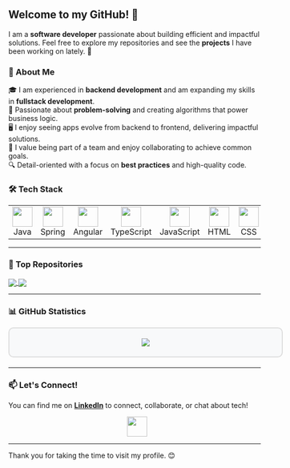 ## Welcome to my GitHub! 👋

I am a **software developer** passionate about building efficient and impactful solutions. Feel free to explore my repositories and see the **projects** I have been working on lately. 🚀

### 📌 About Me

🎓 I am experienced in **backend development** and am expanding my skills in **fullstack development**.  
🚀 Passionate about **problem-solving** and creating algorithms that power business logic.  
🖥️ I enjoy seeing apps evolve from backend to frontend, delivering impactful solutions.  
🤝 I value being part of a team and enjoy collaborating to achieve common goals.  
🔍 Detail-oriented with a focus on **best practices** and high-quality code.

### 🛠 Tech Stack

<div align="center">
  <table>
    <tr>
      <td align="center"><img src="https://skillicons.dev/icons?i=java" height="40"/><br/>Java</td>
      <td align="center"><img src="https://skillicons.dev/icons?i=spring" height="40"/><br/>Spring</td>
      <td align="center"><img src="https://skillicons.dev/icons?i=angular" height="40"/><br/>Angular</td>
            <td align="center"><img src="https://skillicons.dev/icons?i=typescript" height="40"/><br/>TypeScript</td>
      <td align="center"><img src="https://skillicons.dev/icons?i=javascript" height="40"/><br/>JavaScript</td>
      <td align="center"><img src="https://skillicons.dev/icons?i=html" height="40"/><br/>HTML</td>
      <td align="center"><img src="https://skillicons.dev/icons?i=css" height="40"/><br/>CSS</td>
      <td align="center"><img src="https://skillicons.dev/icons?i=sass" height="40"/><br/>SASS</td>
      <td align="center"><img src="https://skillicons.dev/icons?i=mysql" height="40"/><br/>MySQL</td>
      <td align="center"><img src="https://skillicons.dev/icons?i=postgresql" height="40"/><br/>PostgreSQL</td>
      <td align="center"><img src="https://skillicons.dev/icons?i=ruby" height="40"/><br/>Ruby</td>
      <td align="center"><img src="https://skillicons.dev/icons?i=rails" height="40"/><br/>Rails</td>
  </table>
</div>

___
### 📌 Top Repositories

<a href="https://github.com/Erika-Belicova/estate">
   <img align="center" src="https://github-readme-stats.vercel.app/api/pin/?username=Erika-Belicova&repo=estate&theme=light&description=This+project+is+a+back-end+focused+application+that+connects+to+an+existing+front-    end+through+a+REST+API.%0ABuilt+using+Java+and+Spring+Boot%2C+it+integrates+a+database%2C+handles+authentication%2C+and+implements+security+features+with+Spring+Security.%0AThe+application+connects+tenants+and+landlords%2C+enabling+them+to+rent+properties.%0A(Work+in+Progress)" />
</a>
</a>
<a href="https://github.com/Erika-Belicova/olympic-games">
  <img align="center" src="https://github-readme-stats.vercel.app/api/pin/?username=Erika-Belicova&repo=olympic-games&theme=light&description=The+project+is+a+front-end+application+built+with+Angular+containing+an+interactive+web+dashboard+for+Olympic+Games+data.%0AThe+project+involves+implementing+the+UI+based+on+pre-designed+wireframes+and+integrating+data+through+services+with+RxJS+observables.%0AThe+dashboard+is+responsive%2C+functioning+smoothly+on+both+mobile+and+desktop+platforms." />
</a>

___
### 📊 GitHub Statistics

<div style="background-color: #f8f9fa; border: 2px solid #ddd; border-radius: 10px; padding: 20px; width: 100%; margin-bottom: 20px;">
  <div align="center">
    <img src="https://streak-stats.demolab.com?user=Erika-Belicova&exclude_days=Sun%2CSat&hide_current_streak=false"/>
  </div>
</div>

___
### 📫 Let's Connect!

You can find me on **[LinkedIn](https://www.linkedin.com/in/erika-belicova/)** to connect, collaborate, or chat about tech!  

<div align="center">
  <a href="https://www.linkedin.com/in/erika-belicova/">
  <img src="https://skillicons.dev/icons?i=linkedin" height="40" style="vertical-align: middle; margin-left: 10px;"/>
  </a>
</div>

___
Thank you for taking the time to visit my profile. 😊
